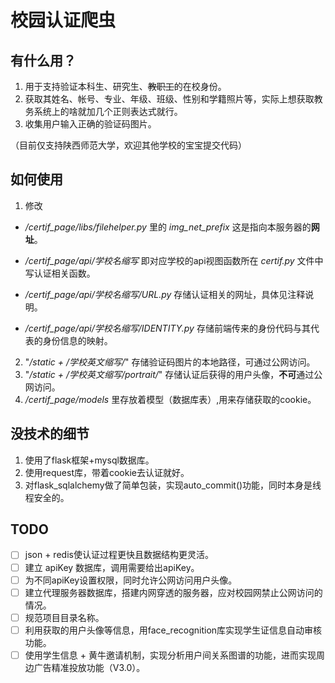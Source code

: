 # 校园认证爬虫
## 有什么用？
1. 用于支持验证本科生、研究生、~~教职工~~的在校身份。
2. 获取其姓名、帐号、专业、年级、班级、性别和学籍照片等，实际上想获取教务系统上的啥就加几个正则表达式就行。
3. 收集用户输入正确的验证码图片。   

（目前仅支持陕西师范大学，欢迎其他学校的宝宝提交代码）

## 如何使用
1. 修改   
* */certif_page/libs/filehelper.py* 里的 *img_net_prefix* 这是指向本服务器的**网址**。

* */certif_page/api/学校名缩写* 即对应学校的api视图函数所在 *certif.py* 文件中写认证相关函数。

* */certif_page/api/学校名缩写/URL.py* 存储认证相关的网址，具体见注释说明。

* */certif_page/api/学校名缩写/IDENTITY.py* 存储前端传来的身份代码与其代表的身份信息的映射。

2. "*/static + /学校英文缩写/*" 存储验证码图片的本地路径，可通过公网访问。
3. "*/static + /学校英文缩写/portrait/*" 存储认证后获得的用户头像，**不可**通过公网访问。
4. */certif_page/models* 里存放着模型（数据库表）,用来存储获取的cookie。


## 没技术的细节
1. 使用了flask框架+mysql数据库。
2. 使用request库，带着cookie去认证就好。
3. 对flask_sqlalchemy做了简单包装，实现auto_commit()功能，同时本身是线程安全的。

## TODO
- [ ] json + redis使认证过程更快且数据结构更灵活。
- [ ] 建立 apiKey 数据库，调用需要给出apiKey。
- [ ] 为不同apiKey设置权限，同时允许公网访问用户头像。
- [ ] 建立代理服务器数据库，搭建内网穿透的服务器，应对校园网禁止公网访问的情况。
- [ ] 规范项目目录名称。
- [ ] 利用获取的用户头像等信息，用face_recognition库实现学生证信息自动审核功能。
- [ ] 使用学生信息 + 黄牛邀请机制，实现分析用户间关系图谱的功能，进而实现周边广告精准投放功能（V3.0）。